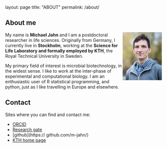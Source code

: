 layout: page
title: "ABOUT"
permalink: /about/


## About me

<img src="png/pic2_small.png" width="25%" align="right" />

My name is **Michael Jahn** and I am a postdoctoral researcher in life sciences. Originally from Germany, I currently live in **Stockholm**, working at the **Science for Life Laboratory and formally employed by KTH**, the Royal Technical University in Sweden.

My primary field of interest is microbial biotechnology, in the widest sense. I like to work at the inter-phase of experimental and computational biology. I am an enthusiastic user of R statistical programming, and python, just as I like travelling in Europe and elsewhere. 


## Contact

Sites where you can find and contact me:

- [ORCID](https://orcid.org/0000-0002-3913-153X)
- [Research gate](https://www.researchgate.net/profile/Michael_Jahn)
- [github](https:// github.com/m-jahn/)
- [KTH home page](https://www.kth.se/profile/mjahn)

